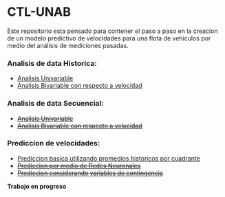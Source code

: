 # CTL-UNAB

Este repositorio esta pensado para contener el paso a paso en la creacion de un modelo predictivo de velocidades para una flota de vehiculos por medio del análisis de mediciones pasadas.

### Analisis de data Historica:

+ [Analisis Univariable](https://github.com/yieniggu/CTL-UNAB/blob/master/historic%20data/Analisis%20Univariable%20de%20la%20data%20Historica.ipynb)
+ [Analisis Bivariable con respecto a velocidad](https://github.com/yieniggu/CTL-UNAB/blob/master/historic%20data/Analisis%20Bivariable%20con%20respecto%20a%20la%20velocidad%20de%20la%20data%20historica.ipynb)

### Analisis de data Secuencial:

+ ~~[Analisis Univariable]()~~
+ ~~[Analisis Bivariable con respecto a velocidad]()~~

### Prediccion de velocidades:

+ [Prediccion basica utilizando promedios historicos por cuadrante](https://github.com/yieniggu/CTL-UNAB/blob/master/predictions/Prediccion%20b%C3%A1sica%20utlizando%20promedios%20historicos%20por%20cuadrante.ipynb)
+ ~~[Prediccion por medio de Redes Neuronales]()~~
+ ~~[Prediccion considerando variables de contingencia]()~~



**Trabajo en progreso**
